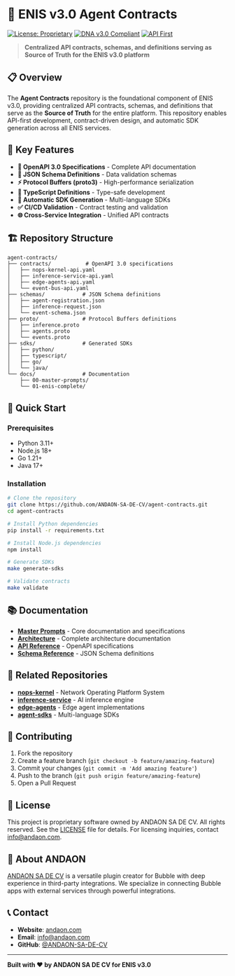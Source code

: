 # 🚀 ENIS v3.0 Agent Contracts

[![License: Proprietary](https://img.shields.io/badge/License-Proprietary-red.svg)](https://github.com/ANDAON-SA-DE-CV/agent-contracts)
[![DNA v3.0 Compliant](https://img.shields.io/badge/DNA-v3.0-green.svg)](https://github.com/ANDAON-SA-DE-CV/agent-contracts)
[![API First](https://img.shields.io/badge/API-First-blue.svg)](https://github.com/ANDAON-SA-DE-CV/agent-contracts)

> **Centralized API contracts, schemas, and definitions serving as Source of Truth for the ENIS v3.0 platform**

## 📋 Overview

The **Agent Contracts** repository is the foundational component of ENIS v3.0, providing centralized API contracts, schemas, and definitions that serve as the **Source of Truth** for the entire platform. This repository enables API-first development, contract-driven design, and automatic SDK generation across all ENIS services.

## 🎯 Key Features

- **📄 OpenAPI 3.0 Specifications** - Complete API documentation
- **🔧 JSON Schema Definitions** - Data validation schemas
- **⚡ Protocol Buffers (proto3)** - High-performance serialization
- **📱 TypeScript Definitions** - Type-safe development
- **🔄 Automatic SDK Generation** - Multi-language SDKs
- **✅ CI/CD Validation** - Contract testing and validation
- **🌐 Cross-Service Integration** - Unified API contracts

## 🏗️ Repository Structure

```
agent-contracts/
├── contracts/           # OpenAPI 3.0 specifications
│   ├── nops-kernel-api.yaml
│   ├── inference-service-api.yaml
│   ├── edge-agents-api.yaml
│   └── event-bus-api.yaml
├── schemas/            # JSON Schema definitions
│   ├── agent-registration.json
│   ├── inference-request.json
│   └── event-schema.json
├── proto/              # Protocol Buffers definitions
│   ├── inference.proto
│   ├── agents.proto
│   └── events.proto
├── sdks/               # Generated SDKs
│   ├── python/
│   ├── typescript/
│   ├── go/
│   └── java/
└── docs/               # Documentation
    ├── 00-master-prompts/
    └── 01-enis-complete/
```

## 🚀 Quick Start

### Prerequisites

- Python 3.11+
- Node.js 18+
- Go 1.21+
- Java 17+

### Installation

```bash
# Clone the repository
git clone https://github.com/ANDAON-SA-DE-CV/agent-contracts.git
cd agent-contracts

# Install Python dependencies
pip install -r requirements.txt

# Install Node.js dependencies
npm install

# Generate SDKs
make generate-sdks

# Validate contracts
make validate
```

## 📚 Documentation

- **[Master Prompts](docs/00-master-prompts/)** - Core documentation and specifications
- **[Architecture](docs/01-enis-complete/)** - Complete architecture documentation
- **[API Reference](contracts/)** - OpenAPI specifications
- **[Schema Reference](schemas/)** - JSON Schema definitions

## 🔗 Related Repositories

- **[nops-kernel](https://github.com/ANDAON-SA-DE-CV/nops-kernel)** - Network Operating Platform System
- **[inference-service](https://github.com/ANDAON-SA-DE-CV/inference-service)** - AI inference engine
- **[edge-agents](https://github.com/ANDAON-SA-DE-CV/edge-agents)** - Edge agent implementations
- **[agent-sdks](https://github.com/ANDAON-SA-DE-CV/agent-sdks)** - Multi-language SDKs

## 🤝 Contributing

1. Fork the repository
2. Create a feature branch (`git checkout -b feature/amazing-feature`)
3. Commit your changes (`git commit -m 'Add amazing feature'`)
4. Push to the branch (`git push origin feature/amazing-feature`)
5. Open a Pull Request

## 📄 License

This project is proprietary software owned by ANDAON SA DE CV. All rights reserved. 
See the [LICENSE](LICENSE) file for details. For licensing inquiries, contact info@andaon.com.

## 🏢 About ANDAON

[ANDAON SA DE CV](https://andaon.com/) is a versatile plugin creator for Bubble with deep experience in third-party integrations. We specialize in connecting Bubble apps with external services through powerful integrations.

## 📞 Contact

- **Website**: [andaon.com](https://andaon.com/)
- **Email**: info@andaon.com
- **GitHub**: [@ANDAON-SA-DE-CV](https://github.com/ANDAON-SA-DE-CV)

---

**Built with ❤️ by ANDAON SA DE CV for ENIS v3.0**
